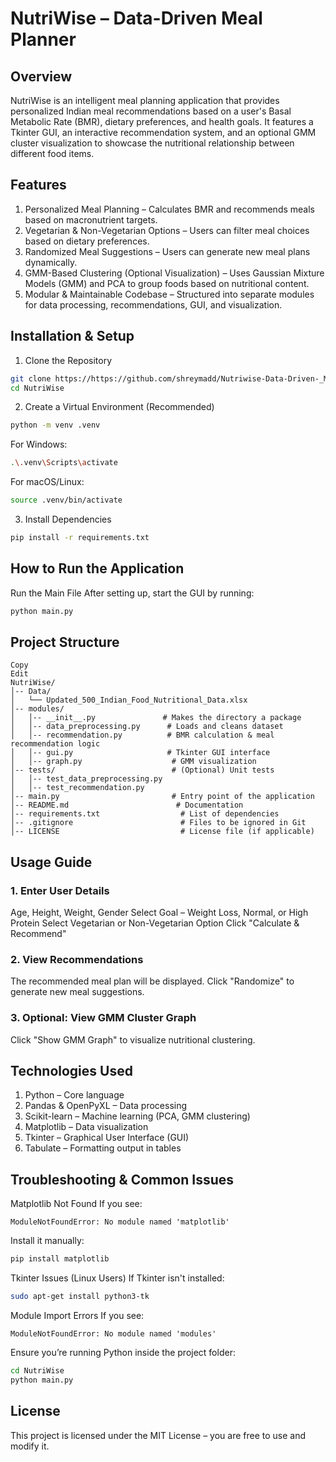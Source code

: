 # NutriWise – Data-Driven Meal Planner
## Overview
NutriWise is an intelligent meal planning application that provides personalized Indian meal recommendations based on a user's Basal Metabolic Rate (BMR), dietary preferences, and health goals. It features a Tkinter GUI, an interactive recommendation system, and an optional GMM cluster visualization to showcase the nutritional relationship between different food items.
## Features
1. Personalized Meal Planning – Calculates BMR and recommends meals based on macronutrient targets.
2. Vegetarian & Non-Vegetarian Options – Users can filter meal choices based on dietary preferences.
3. Randomized Meal Suggestions – Users can generate new meal plans dynamically.
4. GMM-Based Clustering (Optional Visualization) – Uses Gaussian Mixture Models (GMM) and PCA to group foods based on nutritional content.
5. Modular & Maintainable Codebase – Structured into separate modules for data processing, recommendations, GUI, and visualization.
## Installation & Setup
1. Clone the Repository
```bash
git clone https://https://github.com/shreymadd/Nutriwise-Data-Driven-_Meal_Planner.git
cd NutriWise
```
2. Create a Virtual Environment (Recommended)
```bash
python -m venv .venv
```
For Windows:
```bash
.\.venv\Scripts\activate
``` 
For macOS/Linux:
```bash
source .venv/bin/activate
```  
3. Install Dependencies
```bash
pip install -r requirements.txt
```
## How to Run the Application
Run the Main File
After setting up, start the GUI by running:
```bash
python main.py
```
## Project Structure
```plaintext
Copy
Edit
NutriWise/
│-- Data/
│   └── Updated_500_Indian_Food_Nutritional_Data.xlsx
│-- modules/
│   │-- __init__.py               # Makes the directory a package
│   │-- data_preprocessing.py      # Loads and cleans dataset
│   │-- recommendation.py          # BMR calculation & meal recommendation logic
│   │-- gui.py                     # Tkinter GUI interface
│   │-- graph.py                    # GMM visualization
│-- tests/                          # (Optional) Unit tests
│   │-- test_data_preprocessing.py
│   │-- test_recommendation.py
│-- main.py                         # Entry point of the application
│-- README.md                        # Documentation
│-- requirements.txt                  # List of dependencies
│-- .gitignore                        # Files to be ignored in Git
│-- LICENSE                           # License file (if applicable)
```
## Usage Guide
### 1. Enter User Details
Age, Height, Weight, Gender
Select Goal – Weight Loss, Normal, or High Protein
Select Vegetarian or Non-Vegetarian Option
Click "Calculate & Recommend"
### 2. View Recommendations
The recommended meal plan will be displayed.
Click "Randomize" to generate new meal suggestions.
### 3. Optional: View GMM Cluster Graph
Click "Show GMM Graph" to visualize nutritional clustering.
## Technologies Used
1. Python – Core language
2. Pandas & OpenPyXL – Data processing
3. Scikit-learn – Machine learning (PCA, GMM clustering)
4. Matplotlib – Data visualization
5. Tkinter – Graphical User Interface (GUI)
6. Tabulate – Formatting output in tables
## Troubleshooting & Common Issues
Matplotlib Not Found
If you see:
```plaintext
ModuleNotFoundError: No module named 'matplotlib'
```
Install it manually:
```bash
pip install matplotlib
```
Tkinter Issues (Linux Users)
If Tkinter isn't installed:
```bash
sudo apt-get install python3-tk
```
Module Import Errors
If you see:
```plaintext
ModuleNotFoundError: No module named 'modules'
```
Ensure you’re running Python inside the project folder:
```bash
cd NutriWise
python main.py
```
## License
This project is licensed under the MIT License – you are free to use and modify it.

